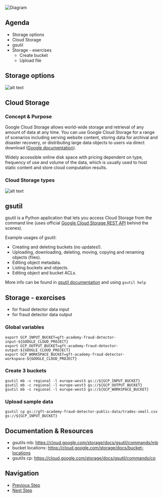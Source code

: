 ![Diagram](https://github.com/gft-academy-pl/gcp-anti-fraud-detector/blob/master/assets/storage-highlight.png?raw=true)

## Agenda
- Storage options
- Cloud Storage
- gsutil 
- Storage - exercises
  - Create bucket
  - Upload file 

## Storage options
![alt text][storage_options]

[storage_options]: https://cloud.google.com/images/storage-options/flowchart.svg "https://cloud.google.com/images/storage-options/flowchart.svg"

## Cloud Storage

### Concept & Purpose

Google Cloud Storage allows world-wide storage and retrieval of any amount of data at any time. You can use Google Cloud Storage for a range of scenarios including serving website content, storing data for archival and disaster recovery, or distributing large data objects to users via direct download ([Google documentation]).

Widely accessible online disk space with pricing dependent on type, frequency of use and volume of the data, which is usually used to host static content and store cloud computation results.

### Cloud Storage types
![alt text][storage_types]

[Google documentation]: https://cloud.google.com/storage/docs/
[storage_types]: https://cloud.google.com/images/storage/storage-classes-desktop.svg "https://cloud.google.com/images/storage/storage-classes-desktop.svg"

## gsutil 

gsutil is a Python application that lets you access Cloud Storage from the command line (uses official [Google Cloud Storage REST API](https://cloud.google.com/storage/docs/apis) behind the scenes).

Example usages of gsutil:
* Creating and deleting buckets (no updates!).
* Uploading, downloading, deleting, moving, copying and renaming objects (files).
* Editing object metadata.
* Listing buckets and objects.
* Editing object and bucket ACLs.

More info can be found in [gsutil documentation](https://cloud.google.com/storage/docs/gsutil) and using `gsutil help`

## Storage - exercises
 - for fraud detector data input
 - for fraud detector data output

### Global variables

```
export GCP_INPUT_BUCKET=gft-academy-fraud-detector-input-${GOOGLE_CLOUD_PROJECT}
export GCP_OUTPUT_BUCKET=gft-academy-fraud-detector-output-${GOOGLE_CLOUD_PROJECT}
export GCP_WORKSPACE_BUCKET=gft-academy-fraud-detector-workspace-${GOOGLE_CLOUD_PROJECT}
```

### Create 3 buckets
 
```
gsutil mb -c regional -l europe-west3 gs://${GCP_INPUT_BUCKET}
gsutil mb -c regional -l europe-west3 gs://${GCP_OUTPUT_BUCKET}
gsutil mb -c regional -l europe-west3 gs://${GCP_WORKSPACE_BUCKET}
```

### Upload sample data

```
gsutil cp gs://gft-academy-fraud-detector-public-data/trades-small.csv gs://${GCP_INPUT_BUCKET}
```

## Documentation & Resources
- gsutils mb: https://cloud.google.com/storage/docs/gsutil/commands/mb 
- bucket locations: https://cloud.google.com/storage/docs/bucket-locations
- gsutils cp: https://cloud.google.com/storage/docs/gsutil/commands/cp

## Navigation

- [Previous Step](./00-init.md)
- [Next Step](./02-dataflow.md)
